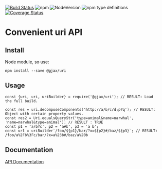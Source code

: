 [![Build Status](https://travis-ci.org/gratex/uri.svg?branch=readme)](https://travis-ci.org/gratex/uri)
![npm](https://img.shields.io/npm/dm/@gjax/uri.svg)
![NodeVersion](https://img.shields.io/node/v/@gjax/uri.svg)
![npm type definitions](https://img.shields.io/npm/types/@gjax/uri.svg)
[![Coverage Status](https://coveralls.io/repos/github/gratex/uri/badge.svg?branch=readme)](https://coveralls.io/github/gratex/uri?branch=readme)


# Convenient uri API


## Install
Node module, so use:

```
npm install --save @gjax/uri
```

## Usage

```
const {uri, uri, uriBuilder} = require('@gjax/uri'); // RESULT: Load the full build.
```
```
const res = uri.decomposeComponents('http://a/b/c/d;p?q'); // RESULT: Object with certain property values.  
const res2 = Uri.equalsQueryStr('type=animal&name=narwhal', 'name=narwhal&type=animal'); // RESULT : TRUE  
const p1 = 'a/b?c', p2 = 'a#b', p3 = 'a b';  
const url = uriBuilder`/foo/${p1}/bar/?x=${p2}#/baz/${p3}`; // RESULT: /foo/a%2Fb%3Fc/bar/?x=a%23b#/baz/a%20b 
```

## Documentation
[API Documentation](http://gratex.github.io/uri/doc/api/index.html)